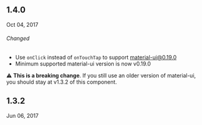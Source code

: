 ## 1.4.0

Oct 04, 2017

###### Changed

- Use `onClick` instead of `onTouchTap` to support material-ui@0.19.0
- Minimum supported material-ui version is now v0.19.0

⚠️ **This is a breaking change**. If you still use an older version of material-ui, you should stay at v1.3.2 of this component.

## 1.3.2

Jun 06, 2017
